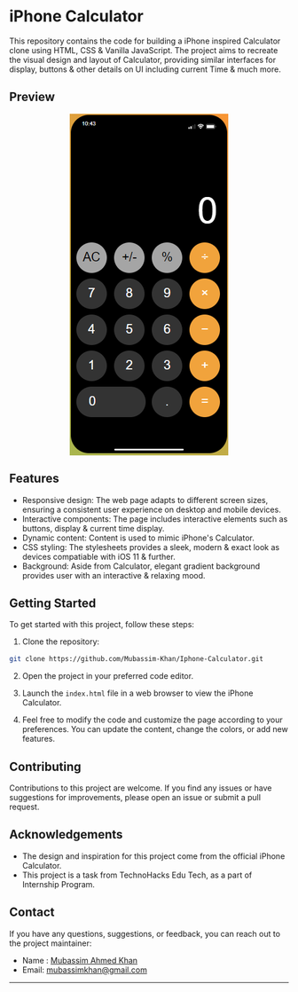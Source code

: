 # iPhone Calculator

This repository contains the code for building a iPhone inspired Calculator clone using HTML, CSS & Vanilla JavaScript. The project aims to recreate the visual design and layout of Calculator, providing similar interfaces for display, buttons & other details on UI including current Time & much more.

## Preview

<div align="center">
<img src="https://github.com/Mubassim-Khan/Iphone-Calculator/blob/main/Assets/Preview.PNG" alt="image" align="center">
</div>

## Features

- Responsive design: The web page adapts to different screen sizes, ensuring a consistent user experience on desktop and mobile devices.
- Interactive components: The page includes interactive elements such as buttons, display & current time display.
- Dynamic content: Content is used to mimic iPhone's Calculator.
- CSS styling: The stylesheets provides a sleek, modern & exact look as devices compatiable with iOS 11 & further.
- Background: Aside from Calculator, elegant gradient background provides user with an interactive & relaxing mood.
## Getting Started

To get started with this project, follow these steps:

1. Clone the repository:

```bash
git clone https://github.com/Mubassim-Khan/Iphone-Calculator.git
```

2. Open the project in your preferred code editor.

3. Launch the `index.html` file in a web browser to view the iPhone Calculator.

4. Feel free to modify the code and customize the page according to your preferences. You can update the content, change the colors, or add new features.

## Contributing

Contributions to this project are welcome. If you find any issues or have suggestions for improvements, please open an issue or submit a pull request.

## Acknowledgements

- The design and inspiration for this project come from the official iPhone Calculator.
- This project is a task from TechnoHacks Edu Tech, as a part of Internship Program.  

## Contact

If you have any questions, suggestions, or feedback, you can reach out to the project maintainer:

- Name : [Mubassim Ahmed Khan](https://linkedin.com/in/Mubassim-Khan)
- Email: [mubassimkhan@gmail.com](mailto:mubassimkhan@gmail.com)

---
